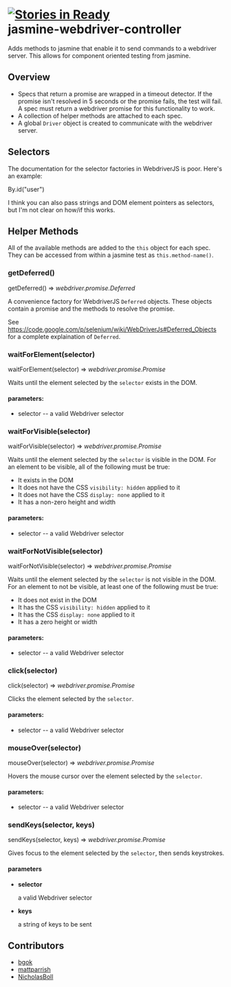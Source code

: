 [![Stories in Ready](http://badge.waffle.io/RallySoftware/jasmine-webdriver-controller.png)](http://waffle.io/RallySoftware/jasmine-webdriver-controller)  
jasmine-webdriver-controller
============================
Adds methods to jasmine that enable it to send commands to a webdriver server. This allows for component oriented
testing from jasmine.

Overview
--------
- Specs that return a promise are wrapped in a timeout detector. If the promise isn't resolved in 5 seconds or the
  promise fails, the test will fail. A spec must return a webdriver promise for this functionality to work.
- A collection of helper methods are attached to each spec.
- A global `Driver` object is created to communicate with the webdriver server.

Selectors
---------
The documentation for the selector factories in WebdriverJS is poor. Here's an example:

By.id("user")

I think you can also pass strings and DOM element pointers as selectors, but I'm not clear on how/if this works.

Helper Methods
--------------
All of the available methods are added to the `this` object for each spec. They can be accessed from within a jasmine
test as `this.method-name()`.

### getDeferred()
getDeferred() => *webdriver.promise.Deferred*

A convenience factory for WebdriverJS `Deferred` objects. These objects contain a promise and the methods to resolve
the promise.

See <https://code.google.com/p/selenium/wiki/WebDriverJs#Deferred_Objects> for a complete explaination of `Deferred`.

### waitForElement(selector)
waitForElement(selector) => *webdriver.promise.Promise*

Waits until the element selected by the `selector` exists in the DOM.

#### parameters:
- selector -- a valid Webdriver selector

### waitForVisible(selector)
waitForVisible(selector) => *webdriver.promise.Promise*

Waits until the element selected by the `selector` is visible in the DOM. For an element to be visible, all of the
following must be true:

-   It exists in the DOM
-   It does not have the CSS `visibility: hidden` applied to it
-   It does not have the CSS `display: none` applied to it
-   It has a non-zero height and width

#### parameters:
- selector -- a valid Webdriver selector

### waitForNotVisible(selector)
waitForNotVisible(selector) => *webdriver.promise.Promise*

Waits until the element selected by the `selector` is not visible in the DOM. For an element to not be visible, at least
one of the following must be true:

-   It does not exist in the DOM
-   It has the CSS `visibility: hidden` applied to it
-   It has the CSS `display: none` applied to it
-   It has a zero height or width

#### parameters:
- selector -- a valid Webdriver selector

### click(selector)
click(selector) => *webdriver.promise.Promise*

Clicks the element selected by the `selector`.

#### parameters:
- selector -- a valid Webdriver selector

### mouseOver(selector)
mouseOver(selector) => *webdriver.promise.Promise*

Hovers the mouse cursor over the element selected by the `selector`.

#### parameters:
- selector -- a valid Webdriver selector

### sendKeys(selector, keys)
sendKeys(selector, keys) => *webdriver.promise.Promise*

Gives focus to the element selected by the `selector`, then sends keystrokes.

#### parameters
- **selector**

  a valid Webdriver selector
- **keys**

  a string of keys to be sent

Contributors
------------
- [bgok](https://github.com/bgok)
- [mattparrish](https://github.com/mattparrish)
- [NicholasBoll](https://github.com/NicholasBoll)